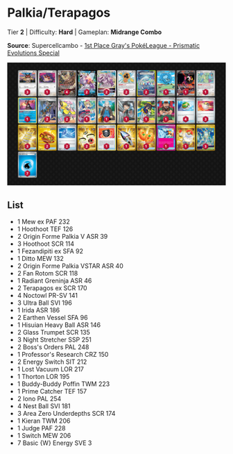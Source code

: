 # Palkia/Terapagos

Tier **2** | Difficulty: **Hard** | Gameplan: **Midrange Combo**

**Source**: Supercellcambo - [1st Place Gray's PokéLeague - Prismatic Evolutions Special](https://play.limitlesstcg.com/tournament/673bcbdac4180e08eacfc229/player/supercellcambo/decklist)

![decklist](../../!Images/Standard/15BRS-PRE/Palkia-Terapagos.png)

## List
* 1 Mew ex PAF 232
* 1 Hoothoot TEF 126
* 2 Origin Forme Palkia V ASR 39
* 3 Hoothoot SCR 114
* 1 Fezandipiti ex SFA 92
* 1 Ditto MEW 132
* 2 Origin Forme Palkia VSTAR ASR 40
* 2 Fan Rotom SCR 118
* 1 Radiant Greninja ASR 46
* 2 Terapagos ex SCR 170
* 4 Noctowl PR-SV 141
* 3 Ultra Ball SVI 196
* 1 Irida ASR 186
* 2 Earthen Vessel SFA 96
* 1 Hisuian Heavy Ball ASR 146
* 2 Glass Trumpet SCR 135
* 3 Night Stretcher SSP 251
* 2 Boss's Orders PAL 248
* 1 Professor's Research CRZ 150
* 2 Energy Switch SIT 212
* 1 Lost Vacuum LOR 217
* 1 Thorton LOR 195
* 1 Buddy-Buddy Poffin TWM 223
* 1 Prime Catcher TEF 157
* 2 Iono PAL 254
* 4 Nest Ball SVI 181
* 3 Area Zero Underdepths SCR 174
* 1 Kieran TWM 206
* 1 Judge PAF 228
* 1 Switch MEW 206
* 7 Basic {W} Energy SVE 3